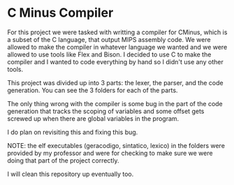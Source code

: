 # C Minus Compiler

For this project we were tasked with writting a compiler for CMinus, which is a subset of the C language, that output MIPS assembly code. We were allowed to make the compiler in whatever language we wanted and we were allowed to use tools like Flex and Bison. I decided to use C to make the compiler and I wanted to code everything by hand so I didn't use any other tools.

This project was divided up into 3 parts: the lexer, the parser, and the code generation. You can see the 3 folders for each of the parts.

The only thing wrong with the compiler is some bug in the part of the code generation that tracks the scoping of variables and some offset gets screwed up when there are global variables in the program.

I do plan on revisiting this and fixing this bug.

NOTE: the elf executables (geracodigo, sintatico, lexico) in the folders were provided by my professor and were for checking to make sure we were doing that part of the project correctly.

I will clean this repository up eventually too.
